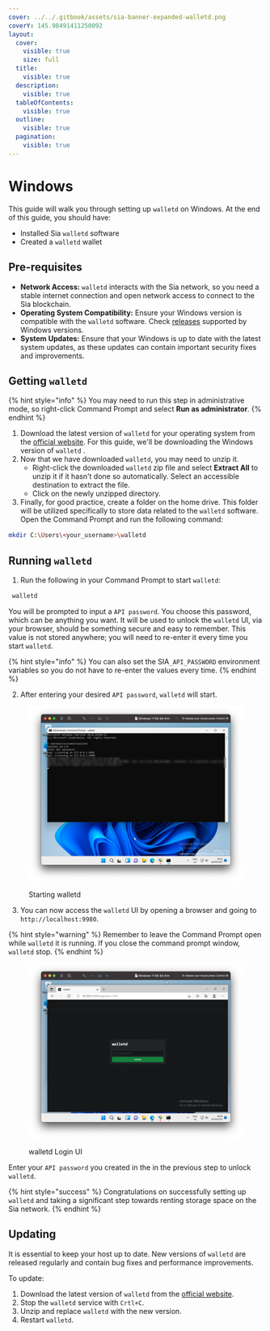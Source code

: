 ```yaml
---
cover: ../../.gitbook/assets/sia-banner-expanded-walletd.png
coverY: 145.98491411250092
layout:
  cover:
    visible: true
    size: full
  title:
    visible: true
  description:
    visible: true
  tableOfContents:
    visible: true
  outline:
    visible: true
  pagination:
    visible: true
---
```


# Windows

This guide will walk you through setting up `walletd` on Windows. At the end of this guide, you should have:

* Installed Sia `walletd` software
* Created a `walletd` wallet

## Pre-requisites

* **Network Access:** `walletd` interacts with the Sia network, so you need a stable internet connection and open network access to connect to the Sia blockchain.
* **Operating System Compatibility:** Ensure your Windows version is compatible with the `walletd` software. Check [releases](../../miscellaneous/releases.md) supported by Windows versions.
* **System Updates:** Ensure that your Windows is up to date with the latest system updates, as these updates can contain important security fixes and improvements.

## Getting `walletd`

{% hint style="info" %}
You may need to run this step in administrative mode, so right-click Command Prompt and select **Run as administrator**.
{% endhint %}

1. Download the latest version of `walletd` for your operating system from the [official website](https://sia.tech/software/walletd). For this guide, we'll be downloading the Windows version of `walletd` .
2. Now that we have downloaded `walletd`, you may need to unzip it.
   * Right-click the downloaded `walletd` zip file and select **Extract All** to unzip it if it hasn't done so automatically. Select an accessible destination to extract the file.
   * Click on the newly unzipped directory.
3. Finally, for good practice, create a folder on the home drive. This folder will be utilized specifically to store data related to the `walletd` software. Open the Command Prompt and run the following command:

```bash
mkdir C:\Users\<your_username>\walletd
```

## Running `walletd`

1. Run the following in your Command Prompt to start `walletd`:

```bash
 walletd
```

You will be prompted to input a `API password`. You choose this password, which can be anything you want. It will be used to unlock the `walletd` UI, via your browser, should be something secure and easy to remember. This value is not stored anywhere; you will need to re-enter it every time you start `walletd`.

{% hint style="info" %}
You can also set the SIA`_API_PASSWORD` environment variables so you do not have to re-enter the values every time.
{% endhint %}

2. After entering your desired `API password`, `walletd` will start.&#x20;

<figure><img src="../../.gitbook/assets/Starting walletd (1).png" alt=""><figcaption><p>Starting walletd</p></figcaption></figure>

3. &#x20;You can now access the `walletd` UI by opening a browser and going to `http://localhost:9980`.&#x20;

{% hint style="warning" %}
Remember to leave the Command Prompt open while `walletd` it is running. If you close the command prompt window, `walletd` stop.
{% endhint %}

<figure><img src="../../.gitbook/assets/walletd Login UI.png" alt=""><figcaption><p>walletd Login UI</p></figcaption></figure>

Enter your `API password` you created in the in the previous step to unlock `walletd`.

{% hint style="success" %}
Congratulations on successfully setting up `walletd` and taking a significant step towards renting storage space on the Sia network.
{% endhint %}

## Updating

It is essential to keep your host up to date. New versions of `walletd` are released regularly and contain bug fixes and performance improvements.

To update:

1. Download the latest version of `walletd` from the [official website](https://sia.tech/wallet).
2. Stop the `walletd` service with `Crtl+C`.
3. Unzip and replace `walletd` with the new version.
4. Restart `walletd`.

